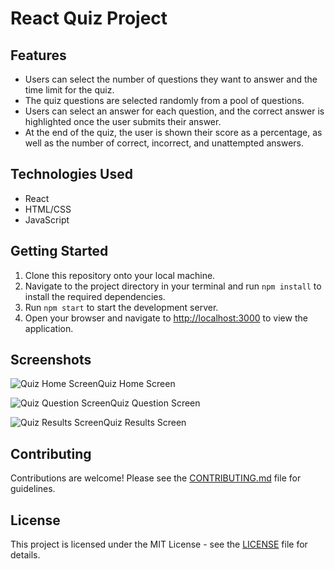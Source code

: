 <h1>React Quiz Project</h1>
   </hr>
  <h2>Features</h2>
<ul>
	<li>Users can select the number of questions they want to answer and the time limit for the quiz.</li>
	<li>The quiz questions are selected randomly from a pool of questions.</li>
	<li>Users can select an answer for each question, and the correct answer is highlighted once the user submits their answer.</li>
	<li>At the end of the quiz, the user is shown their score as a percentage, as well as the number of correct, incorrect, and unattempted answers.</li>
</ul>

<h2>Technologies Used</h2>
<ul>
	<li>React</li>
	<li>HTML/CSS</li>
	<li>JavaScript</li>
</ul>

<h2>Getting Started</h2>
<ol>
	<li>Clone this repository onto your local machine.</li>
	<li>Navigate to the project directory in your terminal and run <code>npm install</code> to install the required dependencies.</li>
	<li>Run <code>npm start</code> to start the development server.</li>
	<li>Open your browser and navigate to <a href="http://localhost:3000">http://localhost:3000</a> to view the application.</li>
</ol>

<h2>Screenshots</h2>
<p><img src="screenshots/home.png" alt="Quiz Home Screen">Quiz Home Screen</p>
<p><img src="screenshots/question.png" alt="Quiz Question Screen">Quiz Question Screen</p>
<p><img src="screenshots/results.png" alt="Quiz Results Screen">Quiz Results Screen</p>

<h2>Contributing</h2>
<p>Contributions are welcome! Please see the <a href="CONTRIBUTING.md">CONTRIBUTING.md</a> file for guidelines.</p>

<h2>License</h2>
<p>This project is licensed under the MIT License - see the <a href="LICENSE">LICENSE</a> file for details.</p>
